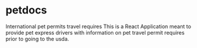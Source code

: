 # petdocs
International pet permits travel requires
This is a React Application meant to provide pet express drivers with information on pet travel permit requires prior to going to the usda.
